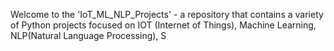 Welcome to the 'IoT_ML_NLP_Projects' - a repository that contains a variety of Python projects focused on IOT (Internet of Things), Machine Learning, NLP(Natural Language Processing), S